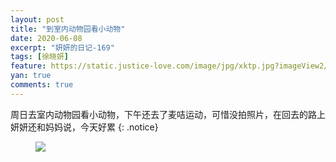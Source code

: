 ```yaml
---
layout: post
title: "到室内动物园看小动物"
date: 2020-06-08
excerpt: "妍妍的日记-169"
tags: [徐晓妍]
feature: https://static.justice-love.com/image/jpg/xktp.jpg?imageView2/1/w/1200/h/500
yan: true
comments: true
---
```

周日去室内动物园看小动物，下午还去了麦咭运动，可惜没拍照片，在回去的路上妍妍还和妈妈说，今天好累
{: .notice}
<figure>
    <img src="{{ site.staticUrl }}/yanyan/image/shineidongwuyuanwan.jpeg?imageMogr2/auto-orient" />
</figure>
